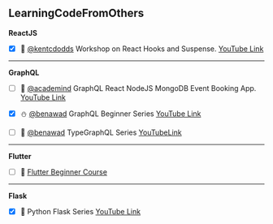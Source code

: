 ## LearningCodeFromOthers

**ReactJS**

- [x] :koala: [@kentcdodds](https://github.com/kentcdodds/modern-react) Workshop
      on React Hooks and Suspense. [YouTube Link](https://youtu.be/xcZXS_VEJS0)

---

**GraphQL**

- [ ] :confetti_ball:
      [@academind](https://github.com/academind/yt-graphql-react-event-booking-api)
      GraphQL React NodeJS MongoDB Event Booking App.
      [YouTube Link](https://www.youtube.com/playlist?list=PL55RiY5tL51rG1x02Yyj93iypUuHYXcB*)

- [x] :snowman: [@benawad](https://github.com/benawad/graphql-beginner-series)
      GraphQL Beginner Series
      [YouTube Link](https://www.youtube.com/playlist?list=PLN3n1USn4xln0j_NN9k4j5hS1thsGibKi)

- [ ] :evergreen_tree:
      [@benawad](https://github.com/benawad/type-graphql-series) TypeGraphQL
      Series
      [YouTubeLink](https://www.youtube.com/playlist?list=PLN3n1USn4xlma1bBu3Tloe4NyYn9Ko8Gs)

---

**Flutter**

- [ ] :rocket:
      [Flutter Beginner Course](https://github.com/gnasamx/LearningCode/tree/master/Flutter/first_app)

---

**Flask**

- [x] :volcano: Python Flask Series
      [YouTube Link](https://www.youtube.com/playlist?list=PL-osiE80TeTs4UjLw5MM6OjgkjFeUxCYH)
